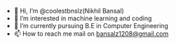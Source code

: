 - 👋 Hi, I’m @coolestbnslz(Nikhil Bansal)
- 👀 I’m interested in machine learning and coding
- 🌱 I’m currently pursuing B.E in Computer Engineering
- 📫 How to reach me mail on bansalz1208@gmail.com

<!---
coolestbnslz/coolestbnslz is a ✨ special ✨ repository because its `README.md` (this file) appears on your GitHub profile.
You can click the Preview link to take a look at your changes.
--->

